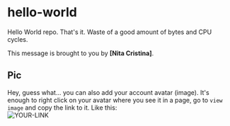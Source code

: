 # hello-world

Hello World repo. That's it. Waste of a good amount of bytes and CPU cycles.

This message is brought to you by **[Nita Cristina]**.

## Pic

Hey, guess what... you can also add your account avatar (image). It's enough to right click on your avatar where you see it in a page, go to `view image` and copy the link to it.
Like this:  
![YOUR-LINK](https://avatars2.githubusercontent.com/u/7242607?s=60&v=4)
